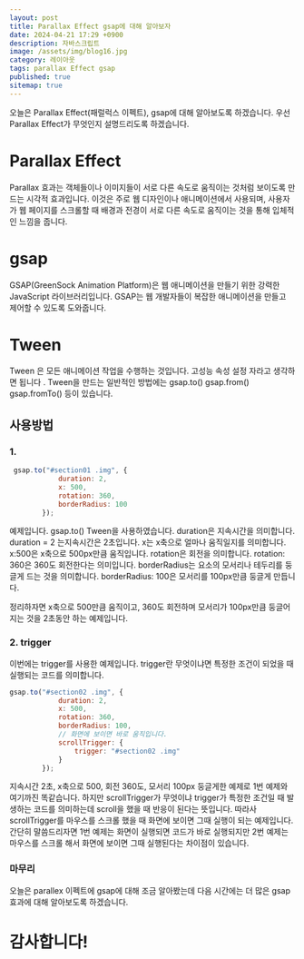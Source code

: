 ```yaml
---
layout: post
title: Parallax Effect gsap에 대해 알아보자
date: 2024-04-21 17:29 +0900
description: 자바스크립트
image: /assets/img/blog16.jpg
category: 레이아웃 
tags: parallax Effect gsap
published: true
sitemap: true
---
```

오늘은 Parallax Effect(패럴럭스 이펙트), gsap에 대해 알아보도록 하겠습니다. 우선 Parallax Effect가 무엇인지 설명드리도록 하겠습니다.

# Parallax Effect
Parallax 효과는 객체들이나 이미지들이 서로 다른 속도로 움직이는 것처럼 보이도록 만드는 시각적 효과입니다. 이것은 주로 웹 디자인이나 애니메이션에서 사용되며, 사용자가 웹 페이지를 스크롤할 때 배경과 전경이 서로 다른 속도로 움직이는 것을 통해 입체적인 느낌을 줍니다.

# gsap
GSAP(GreenSock Animation Platform)은 웹 애니메이션을 만들기 위한 강력한 JavaScript 라이브러리입니다. GSAP는 웹 개발자들이 복잡한 애니메이션을 만들고 제어할 수 있도록 도와줍니다. 
# Tween
Tween 은 모든 애니메이션 작업을 수행하는 것입니다. 고성능 속성 설정 자라고 생각하면 됩니다 .
Tween을 만드는 일반적인 방법에는 
gsap.to()
gsap.from()
gsap.fromTo()
등이 있습니다.

## 사용방법
### 1.
````javascript
 gsap.to("#section01 .img", {
            duration: 2,
            x: 500,
            rotation: 360,
            borderRadius: 100
        });
````
예제입니다. gsap.to() Tween을 사용하였습니다.
 duration은 지속시간을 의미합니다.
 duration = 2 는지속시간은 2초입니다.
 x는 x축으로 얼마나 움직일지를 의미합니다. x:500은 x축으로 500px만큼 움직입니다.
 rotation은 회전을 의미합니다.
 rotation: 360은 360도 회전한다는 의미입니다.
 borderRadius는 요소의 모서리나 테두리를 둥글게 드는 것을 의미합니다. borderRadius: 100은 모서리를 100px만큼 둥글게 만듭니다.

 정리하자면 x축으로 500만큼 움직이고, 360도 회전하며 모서리가 100px만큼 둥글어지는 것을 2초동안 하는 예제입니다.

### 2. trigger
이번에는 trigger를 사용한 예제입니다. trigger란 무엇이냐면 특정한 조건이 되었을 때 실행되는 코드를 의미합니다.
````javascript
gsap.to("#section02 .img", {
            duration: 2,
            x: 500,
            rotation: 360,
            borderRadius: 100,
            // 화면에 보이면 바로 움직입니다.
            scrollTrigger: {
                trigger: "#section02 .img"
            }
        });
````
지속시간 2초, x축으로 500, 회전 360도, 모서리 100px 둥글게한 예제로 1번 예제와 여기까진 똑같습니다. 하지만 scrollTrigger가 무엇이냐 trigger가 특정한 조건일 때 발생하는 코드를 의미하는데
scroll을 했을 때 반응이 된다는 뜻입니다. 따라사 scrollTrigger를 마우스를 스크롤 했을 때 화면에 보이면 그때 실행이 되는 예제입니다. 간단히 말씀드리자면 1번 예제는 화면이 실행되면 코드가 바로 실행되지만 2번 예제는 마우스를 스크롤 해서 화면에 보이면 그때 실행된다는 차이점이 있습니다.

### 마무리
오늘은 parallex 이펙트에 gsap에 대해 조금 알아봤는데 다음 시간에는 더 많은 gsap효과에 대해 알아보도록 하겠습니다.

# 감사합니다!
